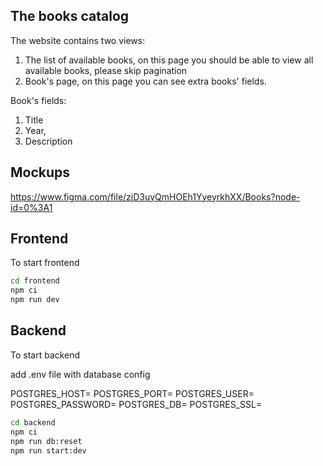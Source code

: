 ## The books catalog
The website contains two views:
1) The list of available books, on this page you should be able to view all available books, please skip pagination
2) Book's page, on this page you can see extra books' fields.

Book's fields:
1. Title
2. Year, 
3. Description

## Mockups
https://www.figma.com/file/zjD3uyQmHOEh1YyeyrkhXX/Books?node-id=0%3A1

## Frontend
To start frontend 
```bash
cd frontend
npm ci
npm run dev
```

## Backend
To start backend

add .env file with database config

POSTGRES_HOST=
POSTGRES_PORT=
POSTGRES_USER=
POSTGRES_PASSWORD=
POSTGRES_DB=
POSTGRES_SSL=


```bash
cd backend
npm ci
npm run db:reset
npm run start:dev
```